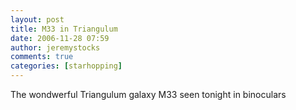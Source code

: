 ```yaml
---
layout: post
title: M33 in Triangulum
date: 2006-11-28 07:59
author: jeremystocks
comments: true
categories: [starhopping]
---
```

The wondwerful Triangulum galaxy M33 seen tonight in binoculars
